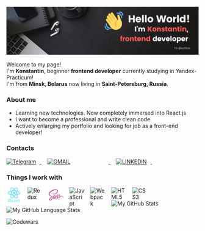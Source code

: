 ![Alt text](./hello-world.jpg/?raw=true "Title")

<p>Welcome to my page! </br> I'm <b>Konstantin</b>, beginner <b>frontend developer</b> currently studying in Yandex-Practicum! </br> I'm from <b> Minsk, Belarus</b> now living in <b>Saint-Petersburg, Russia</b>. </p>

<h3>About me</h3>

- Learning new technologies. Now completely immersed into React.js
- I want to become a professional and write clean code.
- Actively enlarging my portfolio and looking for job as a front-end developer!

<h3>Contacts</h3>

<p>
<a href="https://t.me/softlolx" target="_blank"> <img src="https://upload.wikimedia.org/wikipedia/commons/8/82/Telegram_logo.svg" alt="Telegram" width="45" height="45" style="padding-right:10px;"/> </a> &nbsp; &nbsp;
<a href="mailto:softlolx@gmail.com" target="_blank"> <img src="https://upload.wikimedia.org/wikipedia/commons/7/7e/Gmail_icon_%282020%29.svg" alt="GMAIL" width="45" height="45" style="padding-right: 100px;"/> </a>  &nbsp; &nbsp;
<a href="https://www.linkedin.com/in/softlolx/" target="_blank"> <img src="https://upload.wikimedia.org/wikipedia/commons/8/81/LinkedIn_icon.svg" alt="LINKEDIN" width="45" height="45" style="padding-right:10px;"/> </a> &nbsp; &nbsp;
</p>

<h3>Things I work with</h3>

<p>
<img align="left" alt="React" width="40px" src="https://raw.githubusercontent.com/devicons/devicon/master/icons/react/react-original-wordmark.svg" style="padding-right:15px;" />
  <img align="left" alt="Redux" width="40px" src="[https://raw.githubusercontent.com/devicons/devicon/master/icons/react/react-original-wordmark.svg](https://d33wubrfki0l68.cloudfront.net/0834d0215db51e91525a25acf97433051f280f2f/c30f5/img/redux.svg)" style="padding-right:15px;" />
  <img align="left" alt="SASS/SCSS" width="40px" src="https://raw.githubusercontent.com/devicons/devicon/master/icons/sass/sass-original.svg" style="padding-right:15px;" />
  <img align="left" alt="JavaScript" width="40px" src="https://cdn.jsdelivr.net/gh/devicons/devicon/icons/javascript/javascript-original.svg" style="padding-right:15px;" />
  
  <img align="left" alt="Webpack" width="40px" src="https://www.vectorlogo.zone/logos/js_webpack/js_webpack-icon.svg" style="padding-right:15px;" />
  <img align="left" alt="HTML5" width="40px" src="https://cdn.jsdelivr.net/gh/devicons/devicon/icons/html5/html5-original.svg" style="padding-right:15px;" />
  <img align="left" alt="CSS3" width="40px" src="https://cdn.jsdelivr.net/gh/devicons/devicon/icons/css3/css3-original.svg" style="padding-right:15px;" />
</p>

<br />

<p>
  
 ![My GitHub Stats](https://github-readme-stats.vercel.app/api/?username=softlolx&count_private=true&theme=tokyonight&showicons=true)
 ![My GitHub Language Stats](https://github-readme-stats.vercel.app/api/top-langs/?username=softlolx&langs_count=5&theme=tokyonight)
 
</p>
 

 
 ![Codewars](https://github.r2v.ch/codewars?user=softlolx&theme=dark)
  

